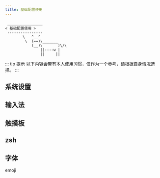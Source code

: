 ```yaml
---
title: 基础配置使用
---
```



```:no-line-numbers
 ________________
< 基础配置使用 >
 ----------------
        \   ^__^
         \  (==)\_______
            (__)\       )\/\
                ||----w |
                ||     ||
```




::: tip  提示
以下内容会带有本人使用习惯，仅作为一个参考，请根据自身情况选择。
:::


## 系统设置

## 输入法

## 触摸板

## zsh

## 字体

emoji


